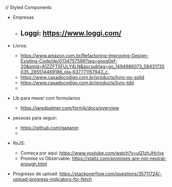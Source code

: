 // Styled Components

- Empresas 
    - Loggi: https://www.loggi.com/
        - 

- Livros:
    - https://www.amazon.com.br/Refactoring-Improving-Design-Existing-Code/dp/0134757599?tag=goog0ef-20&smid=A1ZZFT5FULY4LN&ascsubtag=go_1494986073_58431735035_285514469186_pla-637771157943_c_
    - https://www.casadocodigo.com.br/products/livro-oo-solid
    - https://www.casadocodigo.com.br/products/livro-tdd
    - 

- Lib para mexer com formularios
    - https://jaredpalmer.com/formik/docs/overview

- pessoas para seguir:
    - https://github.com/gaearon
    - 

- RxJS: 
    - Começa por aqui: https://www.youtube.com/watch?v=uQ1zhJHclvs
    - Promise vs Observable: https://staltz.com/promises-are-not-neutral-enough.html

- Progresso de upload: https://stackoverflow.com/questions/35711724/-upload-progress-indicators-for-fetch